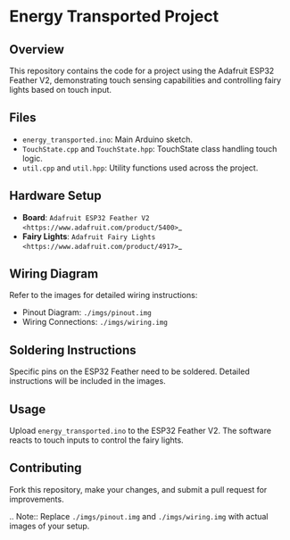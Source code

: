 Energy Transported Project
==========================

Overview
--------
This repository contains the code for a project using the Adafruit ESP32 Feather V2, demonstrating touch sensing capabilities and controlling fairy lights based on touch input.

Files
-----
- ``energy_transported.ino``: Main Arduino sketch.
- ``TouchState.cpp`` and ``TouchState.hpp``: TouchState class handling touch logic.
- ``util.cpp`` and ``util.hpp``: Utility functions used across the project.

Hardware Setup
--------------
- **Board**: `Adafruit ESP32 Feather V2 <https://www.adafruit.com/product/5400>`_
- **Fairy Lights**: `Adafruit Fairy Lights <https://www.adafruit.com/product/4917>`_

Wiring Diagram
--------------
Refer to the images for detailed wiring instructions:
- Pinout Diagram: ``./imgs/pinout.img``
- Wiring Connections: ``./imgs/wiring.img``

Soldering Instructions
----------------------
Specific pins on the ESP32 Feather need to be soldered. Detailed instructions will be included in the images.

Usage
-----
Upload ``energy_transported.ino`` to the ESP32 Feather V2. The software reacts to touch inputs to control the fairy lights.

Contributing
------------
Fork this repository, make your changes, and submit a pull request for improvements.

.. Note::
   Replace ``./imgs/pinout.img`` and ``./imgs/wiring.img`` with actual images of your setup.
